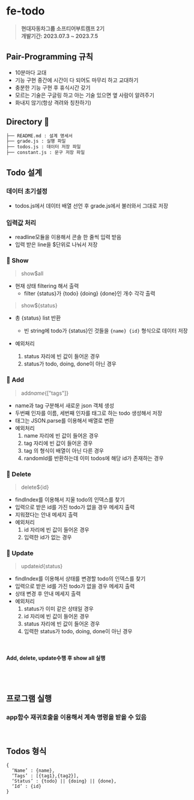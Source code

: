 # fe-todo

> **현대자동차그룹 소프티어부트캠프 2기** <br/> **개발기간: 2023.07.3 ~ 2023.7.5**

## Pair-Programming 규칙
- 10분마다 교대
- 기능 구현 중간에 시간이 다 되어도 마무리 하고 교대하기
- 충분한 기능 구현 후 휴식시간 갖기
- 모르는 기술은 구글링 하고 아는 기술 있으면 옆 사람이 알려주기
- 화내지 않기(항상 격려와 칭찬하기)

## Directory 📁

```bash
├── README.md : 설계 명세서
├── grade.js : 실행 파일
├── todos.js : 데이터 저장 파일
├── constant.js : 문구 저장 파일
```


## Todo 설계

### 데이터 초기설정
- todos.js에서 데이터 배열 선언 후 grade.js에서 불러와서 그대로 저장

### 입력값 처리
- readline모듈을 이용해서 콘솔 한 줄씩 입력 받음
- 입력 받은 line을 $단위로 나눠서 저장

### 📌 Show
> show$all
- 현재 상태 filtering 해서 출력
    - filter {status}가 {todo} {doing} {done}인 개수 각각 출력
> show${status}
- 총 {status} list 반환
    - 빈 string에 todo가 {status}인 것들을 ``` {name} {id} ``` 형식으로 데이터 저장

- 예외처리
    1. status 자리에 빈 값이 들어온 경우
    2. status가 todo, doing, done이 아닌 경우

### 📌 Add 
> add${name}${["tags"]}
- name과 tag 구분해서 새로운 json 객체 생성 
- 두번째 인자를 이름, 세번째 인자를 태그로 하는 todo 생성해서 저장
- 태그는 JSON.parse를 이용해서 배열로 변환
- 예외처리
    1. name 자리에 빈 값이 들어온 경우
    2. tag 자리에 빈 값이 들어온 경우
    3. tag 의 형식이 배열이 아닌 다른 경우
    4. randomId를 반환하는데 이미 todos에 해당 id가 존재하는 경우

### 📌 Delete
> delete${id}
- findIndex를 이용해서 지울 todo의 인덱스를 찾기
- 입력으로 받은 id를 가진 todo가 없을 경우 메세지 출력
- 지워졌다는 안내 메세지 출력
- 예외처리
    1. id 자리에 빈 값이 들어온 경우
    2. 입력한 id가 없는 경우

### 📌 Update
> update${id}${status}
- findIndex를 이용해서 상태를 변경할 todo의 인덱스를 찾기
- 입력으로 받은 id를 가진 todo가 없을 경우 메세지 출력
- 상태 변경 후 안내 메세지 출력
- 예외처리
    1. status가 이미 같은 상태일 경우
    2. id 자리에 빈 값이 들어온 경우
    3. status 자리에 빈 값이 들어온 경우
    4. 입력한 status가 todo, doing, done이 아닌 경우

<br>

#### Add, delete, update수행 후 show all 실행

<br>
<br>

## 프로그램 실행
### app함수 재귀호출을 이용해서 계속 명령을 받을 수 있음

<br>
  
## Todos 형식
```
{
  ‘Name’ : {name},
  ‘Tags’ : [{tag1},{tag2}],
  ‘Status’ : {todo} || {doing} || {done},
  ‘Id’ : {id}
}
```
